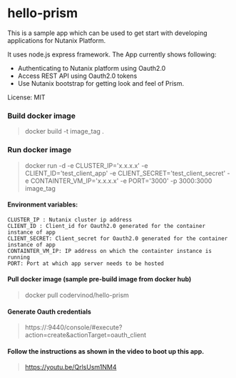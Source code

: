 # hello-prism
This is a sample app which can be used to get start with developing applications for Nutanix Platform.

It uses node.js express framework. The App currently shows following:
- Authenticating to Nutanix platform using Oauth2.0
- Access REST API using Oauth2.0 tokens
- Use Nutanix bootstrap for getting look and feel of Prism.


License: MIT

### Build docker image
> docker build -t image_tag .

### Run docker image
> docker run -d -e CLUSTER_IP='x.x.x.x' -e CLIENT_ID='test_client_app' -e CLIENT_SECRET='test_client_secret' -e CONTAINTER_VM_IP='x.x.x.x' -e PORT='3000' -p 3000:3000 image_tag


#### Environment variables:
	CLUSTER_IP : Nutanix cluster ip address
	CLIENT_ID : Client_id for Oauth2.0 generated for the container instance of app
	CLIENT_SECRET: Client_secret for Oauth2.0 generated for the container instance of app
	CONTAINTER_VM_IP: IP address on which the containter instance is running
	PORT: Port at which app server needs to be hosted

#### Pull docker image (sample pre-build image from docker hub)
> docker pull codervinod/hello-prism

#### Generate Oauth credentials 
> https://<cvm-ip>:9440/console/#execute?action=create&actionTarget=oauth_client

#### Follow the instructions as shown in the video to boot up this app. 
> https://youtu.be/QrlsUsm1NM4

